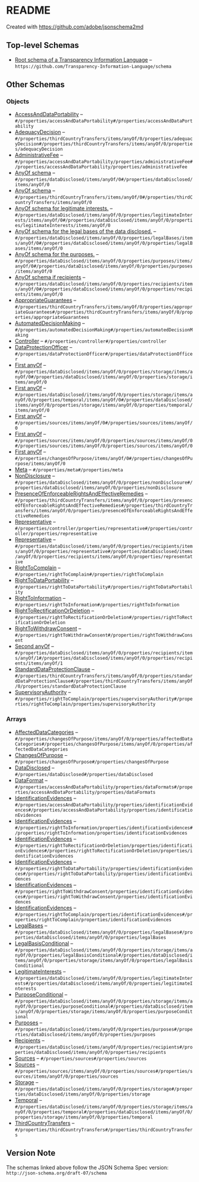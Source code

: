 # README
Created with https://github.com/adobe/jsonschema2md

## Top-level Schemas

-   [Root schema of a Transparency Information Language](./tilt-schema.md "This schema defines the Transparency Information Language") – `https://github.com/Transparency-Information-Language/schema`

## Other Schemas

### Objects

-   [AccessAndDataPortability](./tilt-schema-properties-accessanddataportability.md "Defining the right to access and data portability") – `#/properties/accessAndDataPortability#/properties/accessAndDataPortability`
-   [AdequacyDecision](./tilt-schema-properties-thirdcountrytransfers-items-anyof-anyof-schema-properties-adequacydecision.md) – `#/properties/thirdCountryTransfers/items/anyOf/0/properties/adequacyDecision#/properties/thirdCountryTransfers/items/anyOf/0/properties/adequacyDecision`
-   [AdministrativeFee](./tilt-schema-properties-accessanddataportability-properties-administrativefee.md "The fee that refers to several copies") – `#/properties/accessAndDataPortability/properties/administrativeFee#/properties/accessAndDataPortability/properties/administrativeFee`
-   [AnyOf schema](./tilt-schema-properties-datadisclosed-items-anyof-anyof-schema.md "The description of data disclosed") – `#/properties/dataDisclosed/items/anyOf/0#/properties/dataDisclosed/items/anyOf/0`
-   [AnyOf schema](./tilt-schema-properties-thirdcountrytransfers-items-anyof-anyof-schema.md) – `#/properties/thirdCountryTransfers/items/anyOf/0#/properties/thirdCountryTransfers/items/anyOf/0`
-   [AnyOf schema for legitimate interests.](./tilt-schema-properties-datadisclosed-items-anyof-anyof-schema-properties-legitimateinterests-items-anyof-anyof-schema-for-legitimate-interests.md) – `#/properties/dataDisclosed/items/anyOf/0/properties/legitimateInterests/items/anyOf/0#/properties/dataDisclosed/items/anyOf/0/properties/legitimateInterests/items/anyOf/0`
-   [AnyOf schema for the legal bases of the data disclosed.](./tilt-schema-properties-datadisclosed-items-anyof-anyof-schema-properties-legalbases-items-anyof-anyof-schema-for-the-legal-bases-of-the-data-disclosed.md) – `#/properties/dataDisclosed/items/anyOf/0/properties/legalBases/items/anyOf/0#/properties/dataDisclosed/items/anyOf/0/properties/legalBases/items/anyOf/0`
-   [AnyOf schema for the purposes.](./tilt-schema-properties-datadisclosed-items-anyof-anyof-schema-properties-purposes-items-anyof-anyof-schema-for-the-purposes.md) – `#/properties/dataDisclosed/items/anyOf/0/properties/purposes/items/anyOf/0#/properties/dataDisclosed/items/anyOf/0/properties/purposes/items/anyOf/0`
-   [AnyOf schema if recipients](./tilt-schema-properties-datadisclosed-items-anyof-anyof-schema-properties-recipients-items-anyof-anyof-schema-if-recipients.md) – `#/properties/dataDisclosed/items/anyOf/0/properties/recipients/items/anyOf/0#/properties/dataDisclosed/items/anyOf/0/properties/recipients/items/anyOf/0`
-   [AppropriateGuarantees](./tilt-schema-properties-thirdcountrytransfers-items-anyof-anyof-schema-properties-appropriateguarantees.md "Suitable guarantees according to Art") – `#/properties/thirdCountryTransfers/items/anyOf/0/properties/appropriateGuarantees#/properties/thirdCountryTransfers/items/anyOf/0/properties/appropriateGuarantees`
-   [AutomatedDecisionMaking](./tilt-schema-properties-automateddecisionmaking.md "Automated decision making and potentially involved logic") – `#/properties/automatedDecisionMaking#/properties/automatedDecisionMaking`
-   [Controller](./tilt-schema-properties-controller.md "The responsible controller is defined in here") – `#/properties/controller#/properties/controller`
-   [DataProtectionOfficer](./tilt-schema-properties-dataprotectionofficer.md "The Data Protection Officer (DPO) of the controller") – `#/properties/dataProtectionOfficer#/properties/dataProtectionOfficer`
-   [First anyOf](./tilt-schema-properties-datadisclosed-items-anyof-anyof-schema-properties-storage-items-anyof-first-anyof.md) – `#/properties/dataDisclosed/items/anyOf/0/properties/storage/items/anyOf/0#/properties/dataDisclosed/items/anyOf/0/properties/storage/items/anyOf/0`
-   [First anyOf](./tilt-schema-properties-datadisclosed-items-anyof-anyof-schema-properties-storage-items-anyof-first-anyof-properties-temporal-items-anyof-first-anyof.md) – `#/properties/dataDisclosed/items/anyOf/0/properties/storage/items/anyOf/0/properties/temporal/items/anyOf/0#/properties/dataDisclosed/items/anyOf/0/properties/storage/items/anyOf/0/properties/temporal/items/anyOf/0`
-   [First anyOf](./tilt-schema-properties-sources-items-anyof-first-anyof.md) – `#/properties/sources/items/anyOf/0#/properties/sources/items/anyOf/0`
-   [First anyOf](./tilt-schema-properties-sources-items-anyof-first-anyof-properties-sources-items-anyof-first-anyof.md) – `#/properties/sources/items/anyOf/0/properties/sources/items/anyOf/0#/properties/sources/items/anyOf/0/properties/sources/items/anyOf/0`
-   [First anyOf](./tilt-schema-properties-changesofpurpose-items-anyof-first-anyof.md) – `#/properties/changesOfPurpose/items/anyOf/0#/properties/changesOfPurpose/items/anyOf/0`
-   [Meta](./tilt-schema-properties-meta.md "Meta information for the identification and verification of the document") – `#/properties/meta#/properties/meta`
-   [NonDisclosure](./tilt-schema-properties-datadisclosed-items-anyof-anyof-schema-properties-nondisclosure.md "This schema refers to the necessity and consequences of non-disclosure of personal data") – `#/properties/dataDisclosed/items/anyOf/0/properties/nonDisclosure#/properties/dataDisclosed/items/anyOf/0/properties/nonDisclosure`
-   [PresenceOfEnforceableRightsAndEffectiveRemedies](./tilt-schema-properties-thirdcountrytransfers-items-anyof-anyof-schema-properties-presenceofenforceablerightsandeffectiveremedies.md "Presence of enforceable rights and effective remedies") – `#/properties/thirdCountryTransfers/items/anyOf/0/properties/presenceOfEnforceableRightsAndEffectiveRemedies#/properties/thirdCountryTransfers/items/anyOf/0/properties/presenceOfEnforceableRightsAndEffectiveRemedies`
-   [Representative](./tilt-schema-properties-controller-properties-representative.md "The representative is a responsible real person that represents the controller") – `#/properties/controller/properties/representative#/properties/controller/properties/representative`
-   [Representative](./tilt-schema-properties-datadisclosed-items-anyof-anyof-schema-properties-recipients-items-anyof-anyof-schema-if-recipients-properties-representative.md "The representative of the third party (recipient)") – `#/properties/dataDisclosed/items/anyOf/0/properties/recipients/items/anyOf/0/properties/representative#/properties/dataDisclosed/items/anyOf/0/properties/recipients/items/anyOf/0/properties/representative`
-   [RightToComplain](./tilt-schema-properties-righttocomplain.md "This schema refers to the right to complain") – `#/properties/rightToComplain#/properties/rightToComplain`
-   [RightToDataPortability](./tilt-schema-properties-righttodataportability.md "The right to data portability as stated in Art") – `#/properties/rightToDataPortability#/properties/rightToDataPortability`
-   [RightToInformation](./tilt-schema-properties-righttoinformation.md "Refers to the right of information") – `#/properties/rightToInformation#/properties/rightToInformation`
-   [RightToRectificationOrDeletion](./tilt-schema-properties-righttorectificationordeletion.md "This schema refers to the right to rectification or deletion (Art") – `#/properties/rightToRectificationOrDeletion#/properties/rightToRectificationOrDeletion`
-   [RightToWithdrawConsent](./tilt-schema-properties-righttowithdrawconsent.md "This schema refers to the right to withdraw consent") – `#/properties/rightToWithdrawConsent#/properties/rightToWithdrawConsent`
-   [Second anyOf](./tilt-schema-properties-datadisclosed-items-anyof-anyof-schema-properties-recipients-items-anyof-second-anyof.md) – `#/properties/dataDisclosed/items/anyOf/0/properties/recipients/items/anyOf/1#/properties/dataDisclosed/items/anyOf/0/properties/recipients/items/anyOf/1`
-   [StandardDataProtectionClause](./tilt-schema-properties-thirdcountrytransfers-items-anyof-anyof-schema-properties-standarddataprotectionclause.md "Schema on Standard Data Protection clauses") – `#/properties/thirdCountryTransfers/items/anyOf/0/properties/standardDataProtectionClause#/properties/thirdCountryTransfers/items/anyOf/0/properties/standardDataProtectionClause`
-   [SupervisoryAuthority](./tilt-schema-properties-righttocomplain-properties-supervisoryauthority.md "Defines the supervisory authority that has to be contacted in order to complain about the data controller's practices") – `#/properties/rightToComplain/properties/supervisoryAuthority#/properties/rightToComplain/properties/supervisoryAuthority`

### Arrays

-   [AffectedDataCategories](./tilt-schema-properties-changesofpurpose-items-anyof-first-anyof-properties-affecteddatacategories.md "Data categories that are affected from the change of purpose") – `#/properties/changesOfPurpose/items/anyOf/0/properties/affectedDataCategories#/properties/changesOfPurpose/items/anyOf/0/properties/affectedDataCategories`
-   [ChangesOfPurpose](./tilt-schema-properties-changesofpurpose.md "Notification of change of purpose") – `#/properties/changesOfPurpose#/properties/changesOfPurpose`
-   [DataDisclosed](./tilt-schema-properties-datadisclosed.md "A detailed explanation about which data is disclosed in the processing tasks") – `#/properties/dataDisclosed#/properties/dataDisclosed`
-   [DataFormat](./tilt-schema-properties-accessanddataportability-properties-dataformat.md "An explanation about the data format(s) the data is provided in") – `#/properties/accessAndDataPortability/properties/dataFormats#/properties/accessAndDataPortability/properties/dataFormats`
-   [IdentificationEvidences](./tilt-schema-properties-accessanddataportability-properties-identificationevidences.md "ID evidences") – `#/properties/accessAndDataPortability/properties/identificationEvidences#/properties/accessAndDataPortability/properties/identificationEvidences`
-   [IdentificationEvidences](./tilt-schema-properties-righttoinformation-properties-identificationevidences.md) – `#/properties/rightToInformation/properties/identificationEvidences#/properties/rightToInformation/properties/identificationEvidences`
-   [IdentificationEvidences](./tilt-schema-properties-righttorectificationordeletion-properties-identificationevidences.md) – `#/properties/rightToRectificationOrDeletion/properties/identificationEvidences#/properties/rightToRectificationOrDeletion/properties/identificationEvidences`
-   [IdentificationEvidences](./tilt-schema-properties-righttodataportability-properties-identificationevidences.md) – `#/properties/rightToDataPortability/properties/identificationEvidences#/properties/rightToDataPortability/properties/identificationEvidences`
-   [IdentificationEvidences](./tilt-schema-properties-righttowithdrawconsent-properties-identificationevidences.md) – `#/properties/rightToWithdrawConsent/properties/identificationEvidences#/properties/rightToWithdrawConsent/properties/identificationEvidences`
-   [IdentificationEvidences](./tilt-schema-properties-righttocomplain-properties-identificationevidences.md) – `#/properties/rightToComplain/properties/identificationEvidences#/properties/rightToComplain/properties/identificationEvidences`
-   [LegalBases](./tilt-schema-properties-datadisclosed-items-anyof-anyof-schema-properties-legalbases.md "An explanation about the legal bases for the processing of personal data disclosed") – `#/properties/dataDisclosed/items/anyOf/0/properties/legalBases#/properties/dataDisclosed/items/anyOf/0/properties/legalBases`
-   [LegalBasisConditional](./tilt-schema-properties-datadisclosed-items-anyof-anyof-schema-properties-storage-items-anyof-first-anyof-properties-legalbasisconditional.md "If the storage is required by law, the respective one has to specified in here") – `#/properties/dataDisclosed/items/anyOf/0/properties/storage/items/anyOf/0/properties/legalBasisConditional#/properties/dataDisclosed/items/anyOf/0/properties/storage/items/anyOf/0/properties/legalBasisConditional`
-   [LegitimateInterests](./tilt-schema-properties-datadisclosed-items-anyof-anyof-schema-properties-legitimateinterests.md "An explanation about the legitimate interests for the processing of data disclosed") – `#/properties/dataDisclosed/items/anyOf/0/properties/legitimateInterests#/properties/dataDisclosed/items/anyOf/0/properties/legitimateInterests`
-   [PurposeConditional](./tilt-schema-properties-datadisclosed-items-anyof-anyof-schema-properties-storage-items-anyof-first-anyof-properties-purposeconditional.md "Specifies the purpose that requires data storage") – `#/properties/dataDisclosed/items/anyOf/0/properties/storage/items/anyOf/0/properties/purposeConditional#/properties/dataDisclosed/items/anyOf/0/properties/storage/items/anyOf/0/properties/purposeConditional`
-   [Purposes](./tilt-schema-properties-datadisclosed-items-anyof-anyof-schema-properties-purposes.md "The purpose for which a data item is processed for") – `#/properties/dataDisclosed/items/anyOf/0/properties/purposes#/properties/dataDisclosed/items/anyOf/0/properties/purposes`
-   [Recipients](./tilt-schema-properties-datadisclosed-items-anyof-anyof-schema-properties-recipients.md "An explanation about the recipients of the data disclosed") – `#/properties/dataDisclosed/items/anyOf/0/properties/recipients#/properties/dataDisclosed/items/anyOf/0/properties/recipients`
-   [Sources](./tilt-schema-properties-sources.md "This duty to provide information is limited to the collection of personal data that does not take place from the data subject (Art") – `#/properties/sources#/properties/sources`
-   [Sources](./tilt-schema-properties-sources-items-anyof-first-anyof-properties-sources.md "Specify the source(s) where the data come from") – `#/properties/sources/items/anyOf/0/properties/sources#/properties/sources/items/anyOf/0/properties/sources`
-   [Storage](./tilt-schema-properties-datadisclosed-items-anyof-anyof-schema-properties-storage.md "In this section, the duration of storage or storage criteria are given") – `#/properties/dataDisclosed/items/anyOf/0/properties/storage#/properties/dataDisclosed/items/anyOf/0/properties/storage`
-   [Temporal](./tilt-schema-properties-datadisclosed-items-anyof-anyof-schema-properties-storage-items-anyof-first-anyof-properties-temporal.md "This schema serves to specify a temporal description of how long the data is stored and for what exactly") – `#/properties/dataDisclosed/items/anyOf/0/properties/storage/items/anyOf/0/properties/temporal#/properties/dataDisclosed/items/anyOf/0/properties/storage/items/anyOf/0/properties/temporal`
-   [ThirdCountryTransfers](./tilt-schema-properties-thirdcountrytransfers.md "This schema refers to the adequacy decisions of any third country transfers") – `#/properties/thirdCountryTransfers#/properties/thirdCountryTransfers`

## Version Note

The schemas linked above follow the JSON Schema Spec version: `http://json-schema.org/draft-07/schema`
